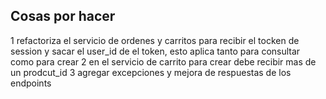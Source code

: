 ## Cosas por hacer

1 refactoriza el servicio de ordenes y carritos para recibir el tocken de session y sacar el user_id de el token, esto aplica tanto para consultar como para crear
2 en el servicio de carrito para crear debe recibir mas de un prodcut_id
3 agregar excepciones y mejora de respuestas de los endpoints